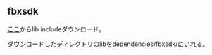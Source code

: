 ## fbxsdk
[ここ](https://www.autodesk.com/developer-network/platform-technologies/fbx-sdk-2020-3)からlib includeダウンロード。

ダウンロードしたディレクトリのlibをdependencies/fbxsdk/にいれる。
